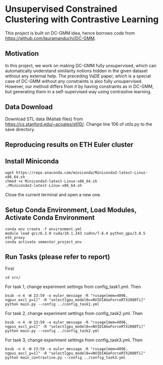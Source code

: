 # Unsupervised Constrained Clustering with Contrastive Learning

This project is built on DC-GMM idea, hence borrows code from https://github.com/lauramanduchi/DC-GMM.

## Motivation

In this project, we work on making DC-GMM fully unsupervised, which can automatically understand similarity notions hidden in the given dataset without any external help. The preceding VaDE paper, which is a special case of DC-GMM without any constraints is also fully unsupervised. However, our method differs from it by having constraints as in DC-GMM, but generating them in a self-supervised way using contrastive learning.

## Data Download

Download STL data (Matlab files) from https://cs.stanford.edu/~acoates/stl10/. Change line 106 of utils.py to the save directory.


## Reproducing results on ETH Euler cluster

## Install Miniconda

```
wget https://repo.anaconda.com/miniconda/Miniconda3-latest-Linux-x86_64.sh
chmod +x Miniconda3-latest-Linux-x86_64.sh
./Miniconda3-latest-Linux-x86_64.sh
```

Close the current terminal and open a new one.

## Setup Conda Environment, Load Modules, Activate Conda Environment

```
conda env create -f environment.yml
module load gcc/6.3.0 cuda/10.1.243 cudnn/7.6.4 python_gpu/3.8.5 eth_proxy
conda activate semester_project_env
```

## Run Tasks (please refer to report)
First
```
cd src/
```

For task 1, change experiment settings from config_task1.yml. Then
```
bsub -n 4 -W 23:59 -o euler_message -R "rusage[mem=4096, ngpus_excl_p=1]" -R "select[gpu_model0==NVIDIAGeForceRTX2080Ti]" python main.py --config ../config_task1.yml
```

For task 2, change experiment settings from config_task2.yml. Then
```
bsub -n 4 -W 23:59 -o euler_message -R "rusage[mem=4096, ngpus_excl_p=1]" -R "select[gpu_model0==NVIDIAGeForceRTX2080Ti]" python main.py --config ../config_task2.yml
```

For task 3, change experiment settings from config_task3.yml. Then
```
bsub -n 4 -W 23:59 -o euler_message -R "rusage[mem=4096, ngpus_excl_p=1]" -R "select[gpu_model0==NVIDIAGeForceRTX2080Ti]" python main_contrastive.py --config ../config_task3.yml
```

